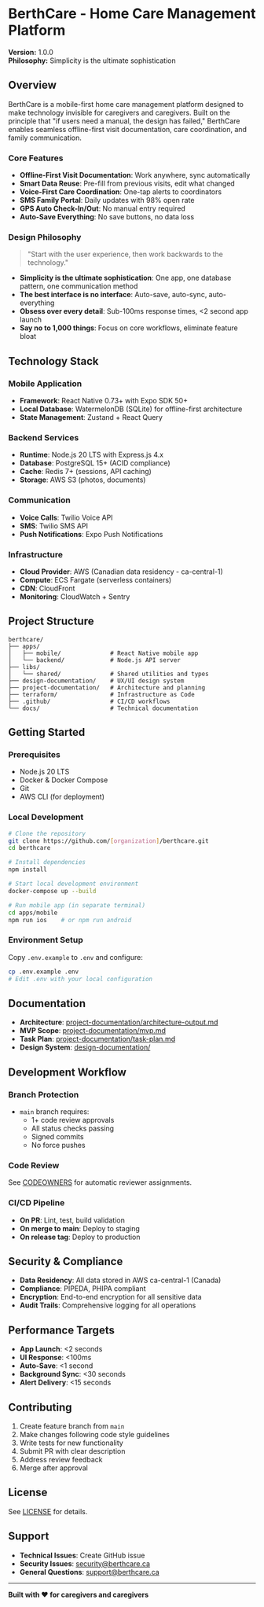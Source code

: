# BerthCare - Home Care Management Platform

**Version:** 1.0.0  
**Philosophy:** Simplicity is the ultimate sophistication

## Overview

BerthCare is a mobile-first home care management platform designed to make technology invisible for caregivers and caregivers. Built on the principle that "if users need a manual, the design has failed," BerthCare enables seamless offline-first visit documentation, care coordination, and family communication.

### Core Features

- **Offline-First Visit Documentation**: Work anywhere, sync automatically
- **Smart Data Reuse**: Pre-fill from previous visits, edit what changed
- **Voice-First Care Coordination**: One-tap alerts to coordinators
- **SMS Family Portal**: Daily updates with 98% open rate
- **GPS Auto Check-In/Out**: No manual entry required
- **Auto-Save Everything**: No save buttons, no data loss

### Design Philosophy

> "Start with the user experience, then work backwards to the technology."

- **Simplicity is the ultimate sophistication**: One app, one database pattern, one communication method
- **The best interface is no interface**: Auto-save, auto-sync, auto-everything
- **Obsess over every detail**: Sub-100ms response times, <2 second app launch
- **Say no to 1,000 things**: Focus on core workflows, eliminate feature bloat

## Technology Stack

### Mobile Application

- **Framework**: React Native 0.73+ with Expo SDK 50+
- **Local Database**: WatermelonDB (SQLite) for offline-first architecture
- **State Management**: Zustand + React Query

### Backend Services

- **Runtime**: Node.js 20 LTS with Express.js 4.x
- **Database**: PostgreSQL 15+ (ACID compliance)
- **Cache**: Redis 7+ (sessions, API caching)
- **Storage**: AWS S3 (photos, documents)

### Communication

- **Voice Calls**: Twilio Voice API
- **SMS**: Twilio SMS API
- **Push Notifications**: Expo Push Notifications

### Infrastructure

- **Cloud Provider**: AWS (Canadian data residency - ca-central-1)
- **Compute**: ECS Fargate (serverless containers)
- **CDN**: CloudFront
- **Monitoring**: CloudWatch + Sentry

## Project Structure

```
berthcare/
├── apps/
│   ├── mobile/              # React Native mobile app
│   └── backend/             # Node.js API server
├── libs/
│   └── shared/              # Shared utilities and types
├── design-documentation/    # UX/UI design system
├── project-documentation/   # Architecture and planning
├── terraform/               # Infrastructure as Code
├── .github/                 # CI/CD workflows
└── docs/                    # Technical documentation
```

## Getting Started

### Prerequisites

- Node.js 20 LTS
- Docker & Docker Compose
- Git
- AWS CLI (for deployment)

### Local Development

```bash
# Clone the repository
git clone https://github.com/[organization]/berthcare.git
cd berthcare

# Install dependencies
npm install

# Start local development environment
docker-compose up --build

# Run mobile app (in separate terminal)
cd apps/mobile
npm run ios    # or npm run android
```

### Environment Setup

Copy `.env.example` to `.env` and configure:

```bash
cp .env.example .env
# Edit .env with your local configuration
```

## Documentation

- **Architecture**: [project-documentation/architecture-output.md](project-documentation/architecture-output.md)
- **MVP Scope**: [project-documentation/mvp.md](project-documentation/mvp.md)
- **Task Plan**: [project-documentation/task-plan.md](project-documentation/task-plan.md)
- **Design System**: [design-documentation/](design-documentation/)

## Development Workflow

### Branch Protection

- `main` branch requires:
  - 1+ code review approvals
  - All status checks passing
  - Signed commits
  - No force pushes

### Code Review

See [CODEOWNERS](CODEOWNERS) for automatic reviewer assignments.

### CI/CD Pipeline

- **On PR**: Lint, test, build validation
- **On merge to main**: Deploy to staging
- **On release tag**: Deploy to production

## Security & Compliance

- **Data Residency**: All data stored in AWS ca-central-1 (Canada)
- **Compliance**: PIPEDA, PHIPA compliant
- **Encryption**: End-to-end encryption for all sensitive data
- **Audit Trails**: Comprehensive logging for all operations

## Performance Targets

- **App Launch**: <2 seconds
- **UI Response**: <100ms
- **Auto-Save**: <1 second
- **Background Sync**: <30 seconds
- **Alert Delivery**: <15 seconds

## Contributing

1. Create feature branch from `main`
2. Make changes following code style guidelines
3. Write tests for new functionality
4. Submit PR with clear description
5. Address review feedback
6. Merge after approval

## License

See [LICENSE](LICENSE) for details.

## Support

- **Technical Issues**: Create GitHub issue
- **Security Issues**: security@berthcare.ca
- **General Questions**: support@berthcare.ca

---

**Built with ❤️ for caregivers and caregivers**
